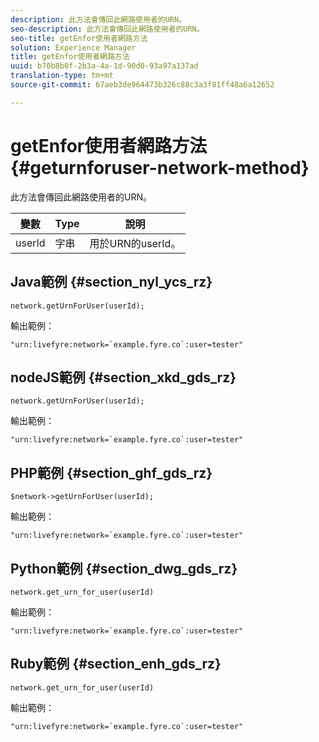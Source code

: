 ```yaml
---
description: 此方法會傳回此網路使用者的URN。
seo-description: 此方法會傳回此網路使用者的URN。
seo-title: getEnfor使用者網路方法
solution: Experience Manager
title: getEnfor使用者網路方法
uuid: b70b8b0f-2b3a-4a-1d-90d0-93a97a137ad
translation-type: tm+mt
source-git-commit: 67aeb3de964473b326c88c3a3f81ff48a6a12652

---
```



# getEnfor使用者網路方法{#geturnforuser-network-method}

此方法會傳回此網路使用者的URN。

| 變數 | Type | 說明 |
|--- |--- |--- |
| userId | 字串 | 用於URN的userId。 |

## Java範例 {#section_nyl_ycs_rz}

```
network.getUrnForUser(userId);
```

輸出範例：

```
"urn:livefyre:network=`example.fyre.co`:user=tester" 
```

## nodeJS範例 {#section_xkd_gds_rz}

```
network.getUrnForUser(userId);
```

輸出範例：

```
"urn:livefyre:network=`example.fyre.co`:user=tester" 
```

## PHP範例 {#section_ghf_gds_rz}

```
$network->getUrnForUser(userId); 
```

輸出範例：

```
"urn:livefyre:network=`example.fyre.co`:user=tester" 
```

## Python範例 {#section_dwg_gds_rz}

```
network.get_urn_for_user(userId) 
```

輸出範例：

```
"urn:livefyre:network=`example.fyre.co`:user=tester" 
```

## Ruby範例 {#section_enh_gds_rz}

```
network.get_urn_for_user(userId) 
```

輸出範例：

```
"urn:livefyre:network=`example.fyre.co`:user=tester" 
```
